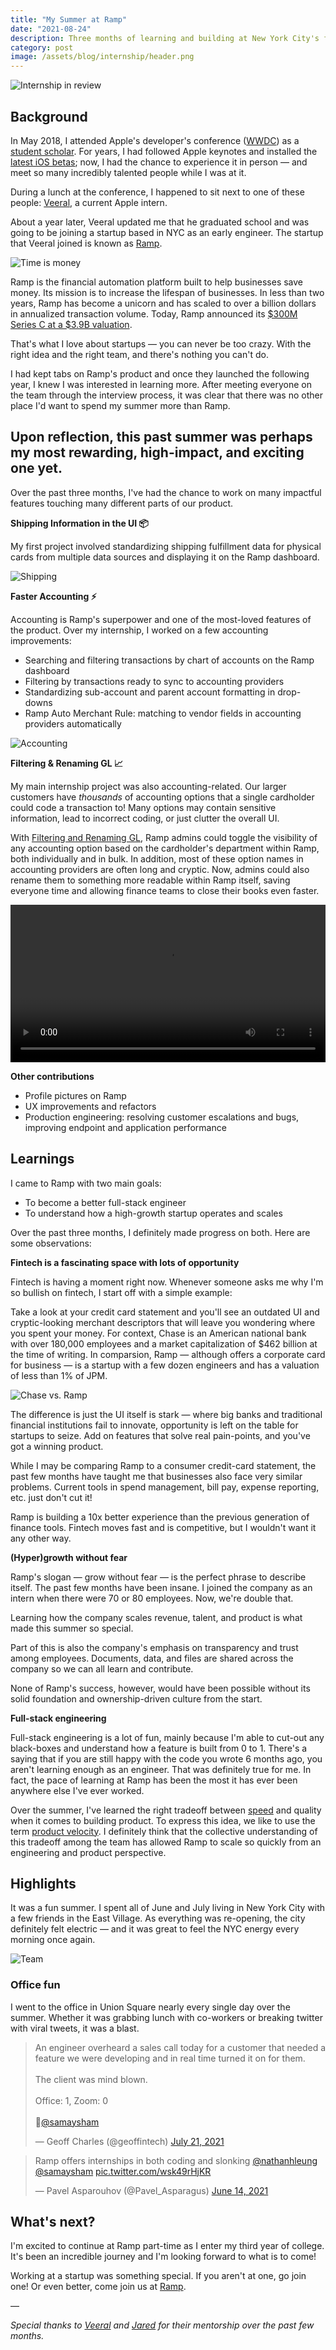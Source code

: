 ```yaml
---
title: "My Summer at Ramp"
date: "2021-08-24"
description: Three months of learning and building at New York City's fastest-growing startup.
category: post
image: /assets/blog/internship/header.png
---
```


![Internship in review](/assets/blog/internship/header.png)

## Background

In May 2018, I attended Apple's developer's conference ([WWDC](https://developer.apple.com/wwdc)) as a [student scholar](https://www.youtube.com/watch?v=b3Huqtw2log). For years, I had followed Apple keynotes and installed the [latest iOS betas](https://www.youtube.com/watch?v=H3mtgIvBElM); now, I had the chance to experience it in person — and meet so many incredibly talented people while I was at it.

During a lunch at the conference, I happened to sit next to one of these people: [Veeral](https://veeralpatel.com), a current Apple intern.

About a year later, Veeral updated me that he graduated school and was going to be joining a startup based in NYC as an early engineer. The startup that Veeral joined is known as [Ramp](https://ramp.com).

![Time is money](/assets/blog/internship/time-is-money.png)

Ramp is the financial automation platform built to help businesses save money. Its mission is to increase the lifespan of businesses. In less than two years, Ramp has become a unicorn and has scaled to over a billion dollars in annualized transaction volume. Today, Ramp announced its [$300M Series C at a $3.9B valuation](https://ramp.com/blog/ramp-finance-automation-platform).

That's what I love about startups — you can never be too crazy. With the right idea and the right team, and there's nothing you can't do.

I had kept tabs on Ramp's product and once they launched the following year, I knew I was interested in learning more. After meeting everyone on the team through the interview process, it was clear that there was no other place I'd want to spend my summer more than Ramp.

## Upon reflection, this past summer was perhaps my most rewarding, high-impact, and exciting one yet.

Over the past three months, I've had the chance to work on many impactful features touching many different parts of our product.

**Shipping Information in the UI 📦**

My first project involved standardizing shipping fulfillment data for physical cards from multiple data sources and displaying it on the Ramp dashboard.

![Shipping](/assets/blog/internship/shipping.png)

**Faster Accounting ⚡**

Accounting is Ramp's superpower and one of the most-loved features of the product. Over my internship, I worked on a few accounting improvements:

- Searching and filtering transactions by chart of accounts on the Ramp dashboard
- Filtering by transactions ready to sync to accounting providers
- Standardizing sub-account and parent account formatting in drop-downs
- Ramp Auto Merchant Rule: matching to vendor fields in accounting providers automatically

![Accounting](/assets/blog/internship/accounting.png)

**Filtering & Renaming GL 📈**

My main internship project was also accounting-related. Our larger customers have _thousands_ of accounting options that a single cardholder could code a transaction to! Many options may contain sensitive information, lead to incorrect coding, or just clutter the overall UI.

With [Filtering and Renaming GL](https://ramp.com/blog/ramp-rewind-q2-2021), Ramp admins could toggle the visibility of any accounting option based on the cardholder's department within Ramp, both individually and in bulk. In addition, most of these option names in accounting providers are often long and cryptic. Now, admins could also rename them to something more readable within Ramp itself, saving everyone time and allowing finance teams to close their books even faster.

<div class="mx-auto max-w-sm">
<video width="100%" controls src="/assets/blog/internship/GL.mov"></video>
</div>

**Other contributions**

- Profile pictures on Ramp
- UX improvements and refactors
- Production engineering: resolving customer escalations and bugs, improving endpoint and application performance

## Learnings

I came to Ramp with two main goals:

- To become a better full-stack engineer
- To understand how a high-growth startup operates and scales

Over the past three months, I definitely made progress on both. Here are some observations:

**Fintech is a fascinating space with lots of opportunity**

Fintech is having a moment right now. Whenever someone asks me why I'm so bullish on fintech, I start off with a simple example:

Take a look at your credit card statement and you'll see an outdated UI and cryptic-looking merchant descriptors that will leave you wondering where you spent your money. For context, Chase is an American national bank with over 180,000 employees and a market capitalization of $462 billion at the time of writing. In comparsion, Ramp — although offers a corporate card for business — is a startup with a few dozen engineers and has a valuation of less than 1% of JPM.

![Chase vs. Ramp](/assets/blog/internship/chase-ramp.png)

The difference is just the UI itself is stark — where big banks and traditional financial institutions fail to innovate, opportunity is left on the table for startups to seize. Add on features that solve real pain-points, and you've got a winning product.

While I may be comparing Ramp to a consumer credit-card statement,
the past few months have taught me that businesses also face very similar problems. Current tools in spend management, bill pay, expense reporting, etc. just don't cut it!

Ramp is building a 10x better experience than the previous generation of finance tools. Fintech moves fast and is competitive, but I wouldn't want it any other way.

**(Hyper)growth without fear**

Ramp's slogan — grow without fear — is the perfect phrase to describe itself. The past few months have been insane. I joined the company as an intern when there were 70 or 80 employees. Now, we're double that.

Learning how the company scales revenue, talent, and product is what made this summer so special.

Part of this is also the company's emphasis on transparency and trust among employees. Documents, data, and files are shared across the company so we can all learn and contribute.

None of Ramp's success, however, would have been possible without its solid foundation and ownership-driven culture from the start.

**Full-stack engineering**

Full-stack engineering is a lot of fun, mainly because I'm able to cut-out any black-boxes and understand how a feature is built from 0 to 1. There's a saying that if you are still happy with the code you wrote 6 months ago, you aren't learning enough as an engineer. That was definitely true for me. In fact, the pace of learning at Ramp has been the most it has ever been anywhere else I've ever worked. 

Over the summer, I've learned the right tradeoff between [speed](https://jsomers.net/blog/speed-matters) and quality when it comes to building product. To express this idea, we like to use the term [product velocity](https://geoffcharles.medium.com/how-to-increase-product-velocity-8d0979a67c22). I definitely think that the collective understanding of this tradeoff among the team has allowed Ramp to scale so quickly from an engineering and product perspective.

## Highlights

It was a fun summer. I spent all of June and July living in New York City with a few friends in the East Village. As everything was re-opening, the city definitely felt electric — and it was great to feel the NYC energy every morning once again.

![Team](/assets/blog/internship/team.jpg)

### Office fun

I went to the office in Union Square nearly every single day over the summer. Whether it was grabbing lunch with co-workers or breaking twitter with viral tweets, it was a blast. 


<div class="flex justify-center">
<div>
<blockquote class="twitter-tweet"><p lang="en" dir="ltr">An engineer overheard a sales call today for a customer that needed a feature we were developing and in real time turned it on for them. <br><br>The client was mind blown. <br><br>Office: 1, Zoom: 0<br><br>👏<a href="https://twitter.com/samaysham?ref_src=twsrc%5Etfw">@samaysham</a></p>&mdash; Geoff Charles (@geoffintech) <a href="https://twitter.com/geoffintech/status/1417827921721499649?ref_src=twsrc%5Etfw">July 21, 2021</a></blockquote> <script async src="https://platform.twitter.com/widgets.js" charset="utf-8"></script>

<blockquote class="twitter-tweet"><p lang="en" dir="ltr">Ramp offers internships in both coding and slonking <a href="https://twitter.com/nathanhleung?ref_src=twsrc%5Etfw">@nathanhleung</a> <a href="https://twitter.com/samaysham?ref_src=twsrc%5Etfw">@samaysham</a> <a href="https://t.co/wsk49rHjKR">pic.twitter.com/wsk49rHjKR</a></p>&mdash; Pavel Asparouhov (@Pavel_Asparagus) <a href="https://twitter.com/Pavel_Asparagus/status/1404507593448505344?ref_src=twsrc%5Etfw">June 14, 2021</a></blockquote> <script async src="https://platform.twitter.com/widgets.js" charset="utf-8"></script>
</div>
</div>


## What's next?

I'm excited to continue at Ramp part-time as I enter my third year of college. It's been an incredible journey and I'm looking forward to what is to come!

Working at a startup was something special. If you aren't at one, go join one! Or even better, come join us at [Ramp](https://ramp.com/careers).

—

*Special thanks to [Veeral](https://veeralpatel.com) and [Jared](https://www.linkedin.com/in/jared-wasserman/) for their mentorship over the past few months.*
